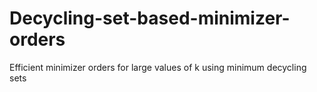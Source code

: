 # Decycling-set-based-minimizer-orders
Efficient minimizer orders for large values of k using minimum decycling sets
